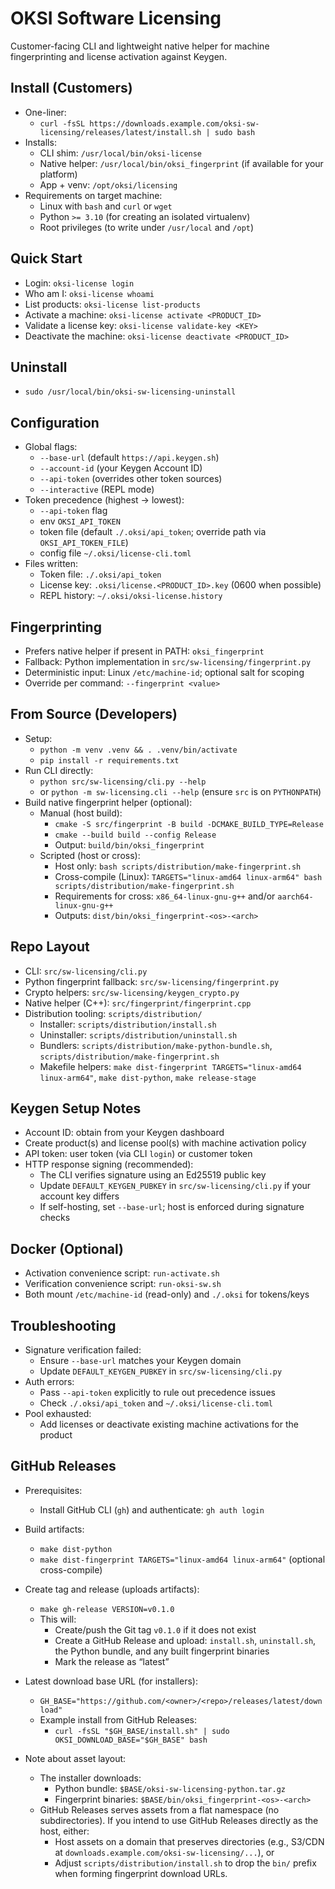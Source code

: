 # OKSI Software Licensing

Customer-facing CLI and lightweight native helper for machine fingerprinting and license activation against Keygen.

## Install (Customers)

- One-liner:
  - `curl -fsSL https://downloads.example.com/oksi-sw-licensing/releases/latest/install.sh | sudo bash`
- Installs:
  - CLI shim: `/usr/local/bin/oksi-license`
  - Native helper: `/usr/local/bin/oksi_fingerprint` (if available for your platform)
  - App + venv: `/opt/oksi/licensing`
- Requirements on target machine:
  - Linux with `bash` and `curl` or `wget`
  - Python `>= 3.10` (for creating an isolated virtualenv)
  - Root privileges (to write under `/usr/local` and `/opt`)

## Quick Start

- Login: `oksi-license login`
- Who am I: `oksi-license whoami`
- List products: `oksi-license list-products`
- Activate a machine: `oksi-license activate <PRODUCT_ID>`
- Validate a license key: `oksi-license validate-key <KEY>`
- Deactivate the machine: `oksi-license deactivate <PRODUCT_ID>`

## Uninstall

- `sudo /usr/local/bin/oksi-sw-licensing-uninstall`

## Configuration

- Global flags:
  - `--base-url` (default `https://api.keygen.sh`)
  - `--account-id` (your Keygen Account ID)
  - `--api-token` (overrides other token sources)
  - `--interactive` (REPL mode)
- Token precedence (highest → lowest):
  - `--api-token` flag
  - env `OKSI_API_TOKEN`
  - token file (default `./.oksi/api_token`; override path via `OKSI_API_TOKEN_FILE`)
  - config file `~/.oksi/license-cli.toml`
- Files written:
  - Token file: `./.oksi/api_token`
  - License key: `.oksi/license.<PRODUCT_ID>.key` (0600 when possible)
  - REPL history: `~/.oksi/oksi-license.history`

## Fingerprinting

- Prefers native helper if present in PATH: `oksi_fingerprint`
- Fallback: Python implementation in `src/sw-licensing/fingerprint.py`
- Deterministic input: Linux `/etc/machine-id`; optional salt for scoping
- Override per command: `--fingerprint <value>`

## From Source (Developers)

- Setup:
  - `python -m venv .venv && . .venv/bin/activate`
  - `pip install -r requirements.txt`
- Run CLI directly:
  - `python src/sw-licensing/cli.py --help`
  - or `python -m sw-licensing.cli --help` (ensure `src` is on `PYTHONPATH`)
- Build native fingerprint helper (optional):
  - Manual (host build):
    - `cmake -S src/fingerprint -B build -DCMAKE_BUILD_TYPE=Release`
    - `cmake --build build --config Release`
    - Output: `build/bin/oksi_fingerprint`
  - Scripted (host or cross):
    - Host only: `bash scripts/distribution/make-fingerprint.sh`
    - Cross-compile (Linux): `TARGETS="linux-amd64 linux-arm64" bash scripts/distribution/make-fingerprint.sh`
    - Requirements for cross: `x86_64-linux-gnu-g++` and/or `aarch64-linux-gnu-g++`
    - Outputs: `dist/bin/oksi_fingerprint-<os>-<arch>`

## Repo Layout

- CLI: `src/sw-licensing/cli.py`
- Python fingerprint fallback: `src/sw-licensing/fingerprint.py`
- Crypto helpers: `src/sw-licensing/keygen_crypto.py`
- Native helper (C++): `src/fingerprint/fingerprint.cpp`
- Distribution tooling: `scripts/distribution/`
  - Installer: `scripts/distribution/install.sh`
  - Uninstaller: `scripts/distribution/uninstall.sh`
  - Bundlers: `scripts/distribution/make-python-bundle.sh`, `scripts/distribution/make-fingerprint.sh`
  - Makefile helpers: `make dist-fingerprint TARGETS="linux-amd64 linux-arm64"`, `make dist-python`, `make release-stage`

## Keygen Setup Notes

- Account ID: obtain from your Keygen dashboard
- Create product(s) and license pool(s) with machine activation policy
- API token: user token (via CLI `login`) or customer token
- HTTP response signing (recommended):
  - The CLI verifies signature using an Ed25519 public key
  - Update `DEFAULT_KEYGEN_PUBKEY` in `src/sw-licensing/cli.py` if your account key differs
  - If self-hosting, set `--base-url`; host is enforced during signature checks

## Docker (Optional)

- Activation convenience script: `run-activate.sh`
- Verification convenience script: `run-oksi-sw.sh`
- Both mount `/etc/machine-id` (read-only) and `./.oksi` for tokens/keys

## Troubleshooting

- Signature verification failed:
  - Ensure `--base-url` matches your Keygen domain
  - Update `DEFAULT_KEYGEN_PUBKEY` in `src/sw-licensing/cli.py`
- Auth errors:
  - Pass `--api-token` explicitly to rule out precedence issues
  - Check `./.oksi/api_token` and `~/.oksi/license-cli.toml`
- Pool exhausted:
  - Add licenses or deactivate existing machine activations for the product

## GitHub Releases

- Prerequisites:
  - Install GitHub CLI (`gh`) and authenticate: `gh auth login`

- Build artifacts:
  - `make dist-python`
  - `make dist-fingerprint TARGETS="linux-amd64 linux-arm64"` (optional cross-compile)

- Create tag and release (uploads artifacts):
  - `make gh-release VERSION=v0.1.0`
  - This will:
    - Create/push the Git tag `v0.1.0` if it does not exist
    - Create a GitHub Release and upload: `install.sh`, `uninstall.sh`, the Python bundle, and any built fingerprint binaries
    - Mark the release as “latest”

- Latest download base URL (for installers):
  - `GH_BASE="https://github.com/<owner>/<repo>/releases/latest/download"`
  - Example install from GitHub Releases:
    - `curl -fsSL "$GH_BASE/install.sh" | sudo OKSI_DOWNLOAD_BASE="$GH_BASE" bash`

- Note about asset layout:
  - The installer downloads:
    - Python bundle: `$BASE/oksi-sw-licensing-python.tar.gz`
    - Fingerprint binaries: `$BASE/bin/oksi_fingerprint-<os>-<arch>`
  - GitHub Releases serves assets from a flat namespace (no subdirectories). If you intend to use GitHub Releases directly as the host, either:
    - Host assets on a domain that preserves directories (e.g., S3/CDN at `downloads.example.com/oksi-sw-licensing/...`), or
    - Adjust `scripts/distribution/install.sh` to drop the `bin/` prefix when forming fingerprint download URLs.
